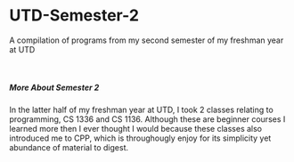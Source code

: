 # UTD-Semester-2
A compilation of programs from my second semester of my freshman year at UTD

<br/>

##### More About Semester 2
In the latter half of my freshman year at UTD, I took 2 classes relating to programming, CS 1336 and CS 1136. Although these are beginner courses 
I learned more then I ever thought I would because these classes also introduced me to CPP, which is throughougly enjoy for its simplicity yet abundance of material to digest.
